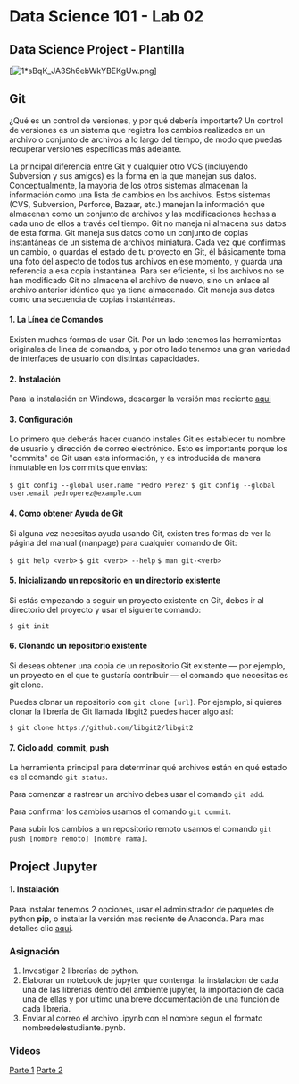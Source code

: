 # Data Science 101 - Lab 02

## Data Science Project - Plantilla

[![1*sBqK_JA3Sh6ebWkYBEKgUw.png](https://cdn-images-1.medium.com/max/800/1*sBqK_JA3Sh6ebWkYBEKgUw.png)]

## Git

¿Qué es un control de versiones, y por qué debería importarte? Un control de versiones es un sistema que registra los cambios realizados en un archivo o conjunto de archivos a lo largo del tiempo, de modo que puedas recuperar versiones específicas más adelante.

La principal diferencia entre Git y cualquier otro VCS (incluyendo Subversion y sus amigos) es la forma en la que manejan sus datos. Conceptualmente, la mayoría de los otros sistemas almacenan la información como una lista de cambios en los archivos. Estos sistemas (CVS, Subversion, Perforce, Bazaar, etc.) manejan la información que almacenan como un conjunto de archivos y las modificaciones hechas a cada uno de ellos a través del tiempo.
Git no maneja ni almacena sus datos de esta forma. Git maneja sus datos como un conjunto de copias instantáneas de un sistema de archivos miniatura. Cada vez que confirmas un cambio, o guardas el estado de tu proyecto en Git, él básicamente toma una foto del aspecto de todos tus archivos en ese momento, y guarda una referencia a esa copia instantánea. Para ser eficiente, si los archivos no se han modificado Git no almacena el archivo de nuevo, sino un enlace al archivo anterior idéntico que ya tiene almacenado. Git maneja sus datos como una secuencia de copias instantáneas.

#### 1. La Línea de Comandos
Existen muchas formas de usar Git. Por un lado tenemos las herramientas originales de línea de comandos, y por otro lado tenemos una gran variedad de interfaces de usuario con distintas capacidades.

#### 2. Instalación

Para la instalación en Windows, descargar la versión mas reciente [aqui](http://git-scm.com/download/win)

#### 3. Configuración
Lo primero que deberás hacer cuando instales Git es establecer tu nombre de usuario y dirección de correo electrónico. Esto es importante porque los "commits" de Git usan esta información, y es introducida de manera inmutable en los commits que envías:

`$ git config --global user.name "Pedro Perez"`
`$ git config --global user.email pedroperez@example.com`

#### 4. Como obtener Ayuda de Git

Si alguna vez necesitas ayuda usando Git, existen tres formas de ver la página del manual (manpage) para cualquier comando de Git:

`$ git help <verb>`
`$ git <verb> --help`
`$ man git-<verb>`

#### 5. Inicializando un repositorio en un directorio existente
Si estás empezando a seguir un proyecto existente en Git, debes ir al directorio del proyecto y usar el siguiente comando:

`$ git init`
 
#### 6. Clonando un repositorio existente
Si deseas obtener una copia de un repositorio Git existente — por ejemplo, un proyecto en el que te gustaría contribuir — el comando que necesitas es git clone.

Puedes clonar un repositorio con `git clone [url]`. Por ejemplo, si quieres clonar la librería de Git llamada libgit2 puedes hacer algo así:

`$ git clone https://github.com/libgit2/libgit2`


#### 7. Ciclo add, commit, push

La herramienta principal para determinar qué archivos están en qué estado es el comando `git status`. 

Para comenzar a rastrear un archivo debes usar el comando `git add`.

Para confirmar los cambios usamos el comando `git commit`.

Para subir los cambios a un repositorio remoto usamos el comando `git push [nombre remoto] [nombre rama]`.

## Project Jupyter

#### 1. Instalación

Para instalar tenemos 2 opciones, usar el administrador de paquetes de python **pip**, o instalar la versión mas reciente de Anaconda. Para mas detalles clic [aqui](https://jupyter.org/install.html).



### Asignación

1. Investigar 2 librerías de python.
2. Elaborar un notebook de jupyter que contenga: la instalacion de cada una de las librerias dentro del ambiente jupyter, la importación de cada una de ellas y por ultimo una breve documentación de una función de cada libreria.
3. Enviar al correo el archivo .ipynb con el nombre segun el formato nombredelestudiante.ipynb.

### Videos
[Parte 1](https://youtu.be/5YfknovhYJ8)
[Parte 2](https://youtu.be/qdpMPJ96fro)







